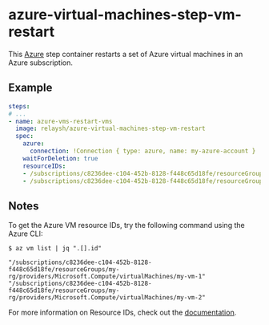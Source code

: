 # azure-virtual-machines-step-vm-restart

This [Azure](https://azure.microsoft.com/en-us/services/virtual-machines/) step container restarts a set of Azure virtual machines in an Azure subscription. 

## Example  

```yaml
steps:
# ...
- name: azure-vms-restart-vms
  image: relaysh/azure-virtual-machines-step-vm-restart
  spec:
    azure:
      connection: !Connection { type: azure, name: my-azure-account }
    waitForDeletion: true 
    resourceIDs:
    - /subscriptions/c8236dee-c104-452b-8128-f448c65d18fe/resourceGroups/my-rg/providers/Microsoft.Compute/virtualMachines/my-vm-1
    - /subscriptions/c8236dee-c104-452b-8128-f448c65d18fe/resourceGroups/my-rg/providers/Microsoft.Compute/virtualMachines/my-vm-2
```

## Notes
To get the Azure VM resource IDs, try the following command using the Azure CLI: 
 ```
 $ az vm list | jq ".[].id"

"/subscriptions/c8236dee-c104-452b-8128-f448c65d18fe/resourceGroups/my-rg/providers/Microsoft.Compute/virtualMachines/my-vm-1"
"/subscriptions/c8236dee-c104-452b-8128-f448c65d18fe/resourceGroups/my-rg/providers/Microsoft.Compute/virtualMachines/my-vm-2"
```

For more information on Resource IDs, check out the [documentation]("https://docs.microsoft.com/en-us/rest/api/resources/resources/getbyid"). 
